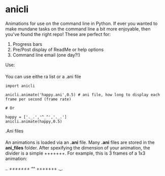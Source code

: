 anicli
=========

Animations for use on the command line in Python. If ever you wanted to make mundane tasks on the command line a bit more enjoyable, then you've found the right repo! These are perfect for:

1. Progress bars
2. Pre/Post display of ReadMe or help options
3. Command line email (one day?!)

Use:
####

You can use eithe ra list or a .ani file

````
import anicli

anicli.animate('happy.ani',0.5) # ani file, how long to display each frame per second (frame rate) 

# Or

happy = ['._.','^_^','._.']
anicli.animate(happy,0.5)
````

.Ani files
####

An animations is loaded via an __.ani__ file. Many __.ani__ files are stored in the __ani_files__ folder. After spexifying the dimension of your animation, the divider is a simple +++++++. For example, this is 3 frames of a 1x3 animation:

._.
+++++++
^_^
+++++++
._.
